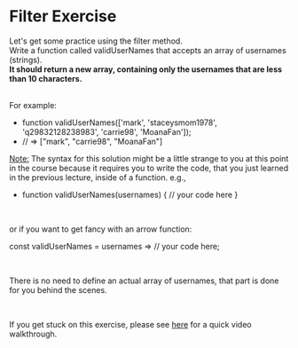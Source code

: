 # Filter Exercise

Let's get some practice using the filter method.<br/>
Write a function called validUserNames that accepts an array of usernames (strings).
<br/><strong>It should return a new array, containing only the usernames that are less than 10 characters.</strong>

<br/>
For example:<br/>

- function validUserNames(['mark', 'staceysmom1978', 'q29832128238983', 'carrie98', 'MoanaFan']);
- // => ["mark", "carrie98", "MoanaFan"]

<u>Note:</u> The syntax for this solution might be a little strange to you at this point in the course because it requires you to write the code, that you just learned in the previous lecture, inside of a function. e.g.,

- function validUserNames(usernames) {
  // your code here
  }

<br/>

or if you want to get fancy with an arrow function:
<br/>

const validUserNames = usernames => // your code here;

<br/>

There is no need to define an actual array of usernames, that part is done for you behind the scenes.

<br/>

If you get stuck on this exercise, please see <a href="https://www.youtube.com/watch?v=H5rTXZG2psc">here</a> for a quick video walkthrough.
